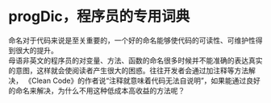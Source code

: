 # progDic，程序员的专用词典
命名对于代码来说是至关重要的，一个好的命名能够使代码的可读性、可维护性得到很大的提升。   
母语非英文的程序员的对变量、方法、函数的命名很多时候并不能准确的表达真实的意图，这样就会使阅读者产生很大的困惑。往往开发者会通过加注释等方法解决，
《Clean Code》的作者说“注释就意味着代码无法自说明”，如果能通过良好的命名来解决，为什么不用这种低成本高收益的方法呢？

